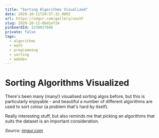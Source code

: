 ```yaml
---
title: "Sorting Algorithms Visualized"
date: 2020-10-11T20:57:32.000Z
url: https://imgur.com/gallery/voutF
slug: 2020-10-11-0bd1ef24
pinboardId: 1238017666
private: false
tags:
  - algorithms
  - math
  - programming
  - sorting
  - webdev
---
```


# Sorting Algorithms Visualized

There's been many (many!) visualised sorting algos before, but this is particularly enjoyable - and beautiful a number of different algorithms are used to sort colour (a problem that's hard by itself).

Really interesting stuff, but also reminds me that picking an algorithms that suits the dataset is an important consideration.

_Source: [imgur.com](https://imgur.com/gallery/voutF)_
